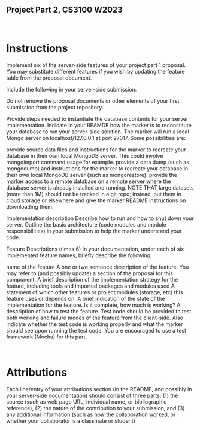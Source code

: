 ## Project Part 2, CS3100 W2023

<br>

# Instructions

Implement six of the server-side features of your project part 1 proposal. You may substitute different features if you wish by updating the feature table from the proposal document.

Include the following in your server-side submission:

Do not remove the proposal documents or other elements of your first submission from the project repository.

Provide steps needed to instantiate the database contents for your server implementation. Indicate in your REAMDE how the marker is to reconstitute your database to run your server-side solution. The marker will run a local Mongo server on localhost/127.0.0.1 at port 27017. Some possibilities are:

provide source data files and instructions for the marker to recreate your database in their own local MongoDB server. This could involve mongoimport command usage for example.
provide a data dump (such as mongodump) and instructions for the marker to recreate your database in their own local MongoDB server (such as mongorestore).
provide the marker access to a remote database on a remote server where the database server is already installed and running.
NOTE THAT large datasets (more than 1M) should not be tracked in a git repo; instead, put them in cloud storage or elsewhere and give the marker README instructions on downloading them.

Implementation description Describe how to run and how to shut down your server. Outline the basic architecture (code modules and module responsibilities) in your submission to help the marker understand your code.

Feature Descriptions (times 6) In your documentation, under each of six implemented feature names, briefly describe the following:

name of the feature
A one or two sentence description of the feature. You may refer to (and possibly update) a section of the proposal for this component.
A brief description of the implementation strategy for the feature, including tools and imported packages and modules used
A statement of which other features or project modules (storage, etc) this feature uses or depends on.
A brief indication of the state of the implementation for the feature. Is it complete, how much is working?
A description of how to test the feature. Test code should be provided to test both working and failure modes of the feature from the client-side. Also indicate whether the test code is working properly and what the marker should see upon running the test code. You are encouraged to use a test framework (Mocha) for this part.

<br>

# Attributions

Each line/entry of your attributions section (in the README, and possibly in your server-side documentation) should consist of three parts: (1) the source (such as web page URL, individual name, or bibliographic reference), (2) the nature of the contribution to your submission, and (3) any additional information (such as how the collaboration worked, or whether your collaborator is a classmate or student)
